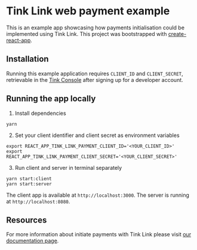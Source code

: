 # Tink Link web payment example

This is an example app showcasing how payments initialisation could be implemented using Tink Link. This project was bootstrapped with [create-react-app](https://github.com/facebook/create-react-app).

## Installation

Running this example application requires `CLIENT_ID` and `CLIENT_SECRET`, retrievable in the [Tink Console](https://console.tink.com) after signing up for a developer account.

## Running the app locally

1. Install dependencies

```
yarn
```

2. Set your client identifier and client secret as environment variables

```
export REACT_APP_TINK_LINK_PAYMENT_CLIENT_ID='<YOUR_CLIENT_ID>'
export REACT_APP_TINK_LINK_PAYMENT_CLIENT_SECRET='<YOUR_CLIENT_SECRET>'
```

3. Run client and server in terminal separately

```
yarn start:client
yarn start:server
```

The client app is available at `http://localhost:3000`. The server is running at `http://localhost:8080`.

## Resources

For more information about initiate payments with Tink Link please visit [our documentation page](https://docs.tink.com/resources/payments/start-payment).
